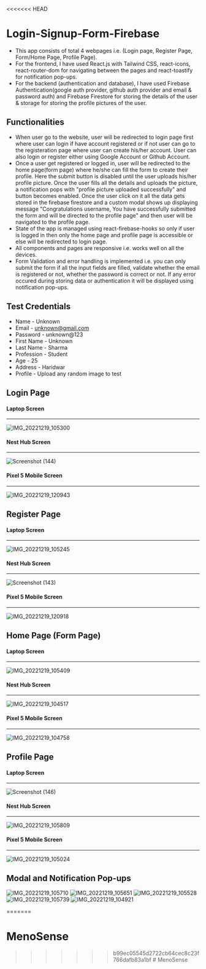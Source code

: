 <<<<<<< HEAD
# Login-Signup-Form-Firebase

- This app consists of total 4 webpages i.e. (Login page, Register Page, Form/Home Page, Profile Page).
- For the frontend, I have used React.js with Tailwind CSS, react-icons, react-router-dom for navigating between the pages and react-toastify for notification pop-ups.
- For the backend (authentication and database), I have used Firebase Authentication(google auth provider, github auth provider and email & password auth) and Firebase Firestore for storing the details of the user & storage for storing the profile pictures of the user.

## Functionalities

- When user go to the website, user will be redirected to login page first where user can login if have account registered or if not user can go to the registeration page where user can create his/her account. User can also login or register either using Google Account or Github Account.
- Once a user get registered or logged in, user will be redirected to the home page(form page) where he/she can fill the form to create their profile. Here the submit button is disabled until the user uploads his/her profile picture. Once the user fills all the details and uploads the picture, a notification pops with "profile picture uploaded successfully" and button becomes enabled. Once the user click on it all the data gets stored in the firebase firestore and a custom modal shows up displaying message "Congratulations username, You have successfully submitted the form and will be directed to the profile page" and then user will be navigated to the profile page.
- State of the app is managed using react-firebase-hooks so only if user is logged in then only the home page and profile page is accessible or else will be redirected to login page.
- All components and pages are responsive i.e. works well on all the devices.
- Form Validation and error handling is implemented i.e. you can only submit the form if all the input fields are filled, validate whether the email is registered or not, whether the password is correct or not. If any error occured during storing data or authentication it will be displayed using notification pop-ups.

## Test Credentials
- Name - Unknown 
- Email - unknown@gmail.com
- Password - unknown@123
- First Name - Unknown
- Last Name - Sharma
- Profession - Student
- Age - 25
- Address - Haridwar
- Profile - Upload any random image to test

## Login Page

#### Laptop Screen
---
![IMG_20221219_105300](https://user-images.githubusercontent.com/100989693/208362963-9786fb9f-f229-4b35-b8b1-d11bd81cec46.png)

#### Nest Hub Screen
---
![Screenshot (144)](https://user-images.githubusercontent.com/100989693/208364002-285d1563-92e6-4fd1-ab2d-a8ddc4d3673a.png)

#### Pixel 5 Mobile Screen
---
![IMG_20221219_120943](https://user-images.githubusercontent.com/100989693/208364333-50a70031-2731-49bd-9ecc-c0b47e38c960.png)

## Register Page

#### Laptop Screen
---
![IMG_20221219_105245](https://user-images.githubusercontent.com/100989693/208365175-1b1e91d8-d467-45e0-9050-03faebcd841e.png)

#### Nest Hub Screen
---
![Screenshot (143)](https://user-images.githubusercontent.com/100989693/208364917-03deaab6-55e4-4bcc-85da-c540e23dc325.png)

#### Pixel 5 Mobile Screen
---
![IMG_20221219_120918](https://user-images.githubusercontent.com/100989693/208365004-83a48c67-412b-4a9e-8e4f-10b4be296367.png)

## Home Page (Form Page)

#### Laptop Screen
---
![IMG_20221219_105409](https://user-images.githubusercontent.com/100989693/208366388-b07260a4-7a62-4a22-9929-e1f3da8df6ff.png)

#### Nest Hub Screen
---

![IMG_20221219_104517](https://user-images.githubusercontent.com/100989693/208366507-222872c6-c5a0-401c-9c65-5a63d3e990a8.png)

#### Pixel 5 Mobile Screen
---
![IMG_20221219_104758](https://user-images.githubusercontent.com/100989693/208366224-4efaa8bb-1ff4-404a-bd45-7f246a310146.png)

## Profile Page

#### Laptop Screen
---
![Screenshot (146)](https://user-images.githubusercontent.com/100989693/208367311-760330ce-0ddc-43a2-a92f-fc0f316c4124.png)

#### Nest Hub Screen
---
![IMG_20221219_105809](https://user-images.githubusercontent.com/100989693/208367082-5ed053ea-0ee8-4f27-a20d-8c0acc391983.png)

#### Pixel 5 Mobile Screen
---
![IMG_20221219_105024](https://user-images.githubusercontent.com/100989693/208366777-ef33b9ca-19ff-4f36-826c-9de511456fae.png)

## Modal and Notification Pop-ups

![IMG_20221219_105710](https://user-images.githubusercontent.com/100989693/208367733-e4599a4d-8132-4f19-bcd9-68f9d9ecd760.png)
![IMG_20221219_105651](https://user-images.githubusercontent.com/100989693/208368084-fb8b7524-9b43-44f4-9c95-8faa08861b8b.png)
![IMG_20221219_105528](https://user-images.githubusercontent.com/100989693/208368008-b69878c4-109c-4a8e-8384-932ff8d1926d.png)
![IMG_20221219_105739](https://user-images.githubusercontent.com/100989693/208367809-3877d8fb-1fdd-4ce3-b87d-fbe698618f0f.png)
![IMG_20221219_104921](https://user-images.githubusercontent.com/100989693/208367882-65df5386-17d3-4bba-8cd9-b428c580f1c8.png)

=======
# MenoSense
>>>>>>> b99ec05545d2722cb64cec8c23f766dafb83a1bf
#   M e n o S e n s e  
 